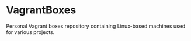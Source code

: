 # VagrantBoxes
Personal Vagrant boxes repository containing Linux-based machines used for various projects.
